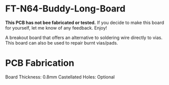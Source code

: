 # FT-N64-Buddy-Long-Board
<b>This PCB has not bee fabricated or tested.</b> If you decide to make this board for yourself, let me know of any feedback. Enjoy!

A breakout board that offers an alternative to soldering wire directly to vias. This board can also be used to repair burnt vias/pads.

# PCB Fabrication
Board Thickness: 0.8mm
Castellated Holes: Optional
